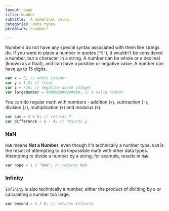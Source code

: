 ```yaml
---
layout: page
title: Number
subtitle:  A numerical value.
categories: data types
permalink: /number/

---
```


Numbers do not have any special syntax associated with them like strings do. If
you were to place a number in quotes (`"5"`), it wouldn't be considered a
number, but a character in a string. A number can be whole or a decimal (known
as a float), and can have a positive or negative value. A number can have up to
15 digits.

```js
var x = 5; // whole integer
var y = 1.2; // float
var z = -76; // negative whole integer
var largeNumber = 999999999999999; // a valid number
```

You can do regular math with numbers - addition (`+`), subtraction (`-`),
division (`/`), multiplication (`+`) and modulus (`%`).

```js
var sum = 2 + 5; // returns 7
var difference = 6 - 4; // returns 2
```

### NaN

`NaN` means **Not a Number**, even though it's technically a number type. `NaN`
is the result of attempting to do impossible math with other data types.
Attempting to divide a number by a string, for example, results in `NaN`.

```js
var nope = 1 / "One"; // returns NaN
```

### Infinity

`Infinity` is also technically a number, either the product of dividing by `0`
or calculating a number too large.

```js
var beyond = 1 / 0; // returns Infinity
```
